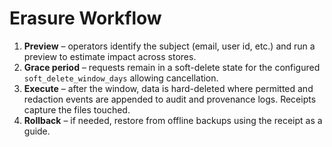 # Erasure Workflow

1. **Preview** – operators identify the subject (email, user id, etc.) and run a
   preview to estimate impact across stores.
2. **Grace period** – requests remain in a soft-delete state for the configured
   `soft_delete_window_days` allowing cancellation.
3. **Execute** – after the window, data is hard-deleted where permitted and
   redaction events are appended to audit and provenance logs. Receipts capture
   the files touched.
4. **Rollback** – if needed, restore from offline backups using the receipt as a
   guide.
